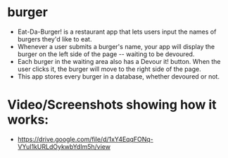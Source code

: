 # burger
 - Eat-Da-Burger! is a restaurant app that lets users input the names of burgers they'd like to eat.
 - Whenever a user submits a burger's name, your app will display the burger on the left side of the page -- waiting to be devoured.
 - Each burger in the waiting area also has a Devour it! button. When the user clicks it, the burger will move to the right side of the page.
  - This app stores every burger in a database, whether devoured or not. 
# Video/Screenshots showing how it works:
- https://drive.google.com/file/d/1xY4EqqFONq-VYuI1kURLdOykwbYdIm5h/view 


